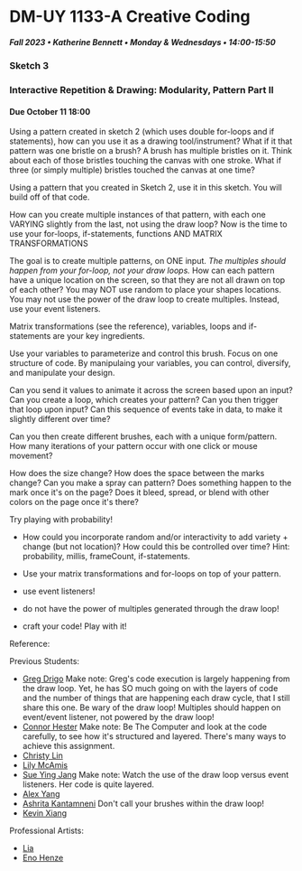 # DM-UY 1133-A Creative Coding
##### Fall 2023 • Katherine Bennett • Monday & Wednesdays • 14:00-15:50

### Sketch 3

### Interactive Repetition & Drawing: Modularity, Pattern Part II

####  Due October 11 18:00


Using a pattern created in sketch 2 (which uses double for-loops and if statements), how can you use it as a drawing tool/instrument? What if it that pattern was one bristle on a brush? A brush has multiple bristles on it. Think about each of those bristles touching the canvas with one stroke. What if three (or simply multiple) bristles touched the canvas at one time?

Using a pattern that you created in Sketch 2, use it in this sketch. You will build off of that code. 

How can you create multiple instances of that pattern, with each one VARYING slightly from the last, not using the draw loop? Now is the time to use your for-loops, if-statements, functions AND MATRIX TRANSFORMATIONS

The goal is to create multiple patterns, on ONE input. *The multiples should happen from your for-loop, not your draw loops.* How can each pattern have a unique location on the screen, so that they are not all drawn on top of each other? You may NOT use random to place your shapes locations. You may not use the power of the draw loop to create multiples. Instead, use your event listeners.

Matrix transformations (see the reference), variables, loops and if-statements are your key ingredients.

Use your variables to parameterize and control this brush. Focus on one structure of code. By manipulaing your variables, you can control, diversify, and manipulate your design.

Can you send it values to animate it across the screen based upon an input? Can you create a loop, which creates your pattern? Can you then trigger that loop upon input? Can this sequence of events take in data, to make it slightly different over time? 

Can you then create different brushes, each with a unique form/pattern. How many iterations of your pattern occur with one click or mouse movement?

How does the size change? How does the space between the marks change? Can you make a spray can pattern? Does something happen to the mark once it's on the page? Does it bleed, spread, or blend with other colors on the page once it's there?

Try playing with probability!

 - How could you incorporate random and/or interactivity to add variety + change (but not location)? How could this be controlled over time? Hint: probability, millis, frameCount, if-statements.

 - Use your matrix transformations and for-loops on top of your pattern.

 - use event listeners!

 - do not have the power of multiples generated through the draw loop!

 - craft your code! Play with it!


 Reference:

Previous Students:

- [Greg Drigo](https://openprocessing.org/sketch/977389) Make note: Greg's code execution is largely happening from the draw loop. Yet, he has SO much going on with the layers of code and the number of things that are happening each draw cycle, that I still share this one. Be wary of the draw loop! Multiples should happen on event/event listener, not powered by the draw loop!
- [Connor Hester](https://openprocessing.org/sketch/977329) Make note: Be The Computer and look at the code carefully, to see how it's structured and layered. There's many ways to achieve this assignment.
- [Christy Lin](https://openprocessing.org/sketch/1695812)
- [Lily McAmis](https://openprocessing.org/sketch/1697796)
- [Sue Ying Jang](https://openprocessing.org/sketch/1697860) Make note: Watch the use of the draw loop versus event listeners. Her code is quite layered.
- [Alex Yang](https://openprocessing.org/sketch/977121)
- [Ashrita Kantamneni](https://openprocessing.org/sketch/1700175) Don't call your brushes within the draw loop!
- [Kevin Xiang](https://openprocessing.org/sketch/976791)

Professional Artists:
 - [Lia](http://www.liaworks.com/category/theprojects/)
 - [Eno Henze](http://enohenze.de/)